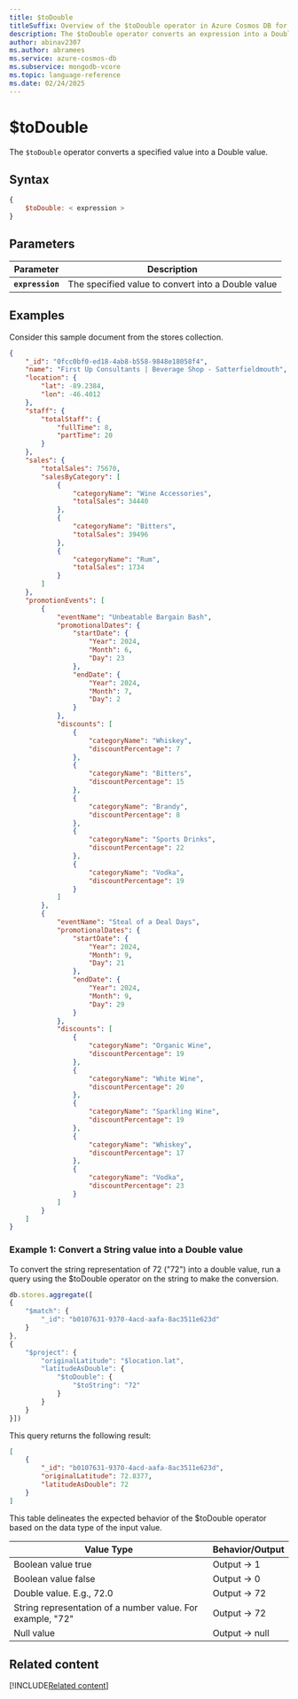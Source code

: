 ```yaml
---
title: $toDouble
titleSuffix: Overview of the $toDouble operator in Azure Cosmos DB for MongoDB (vCore)
description: The $toDouble operator converts an expression into a Double value
author: abinav2307
ms.author: abramees
ms.service: azure-cosmos-db
ms.subservice: mongodb-vcore
ms.topic: language-reference
ms.date: 02/24/2025
---
```


# $toDouble

The `$toDouble` operator converts a specified value into a Double value.

## Syntax

```javascript
{
    $toDouble: < expression >
}
```

## Parameters

| Parameter | Description |
| --- | --- |
| **`expression`** | The specified value to convert into a Double value |

## Examples

Consider this sample document from the stores collection.

```json
{
    "_id": "0fcc0bf0-ed18-4ab8-b558-9848e18058f4",
    "name": "First Up Consultants | Beverage Shop - Satterfieldmouth",
    "location": {
        "lat": -89.2384,
        "lon": -46.4012
    },
    "staff": {
        "totalStaff": {
            "fullTime": 8,
            "partTime": 20
        }
    },
    "sales": {
        "totalSales": 75670,
        "salesByCategory": [
            {
                "categoryName": "Wine Accessories",
                "totalSales": 34440
            },
            {
                "categoryName": "Bitters",
                "totalSales": 39496
            },
            {
                "categoryName": "Rum",
                "totalSales": 1734
            }
        ]
    },
    "promotionEvents": [
        {
            "eventName": "Unbeatable Bargain Bash",
            "promotionalDates": {
                "startDate": {
                    "Year": 2024,
                    "Month": 6,
                    "Day": 23
                },
                "endDate": {
                    "Year": 2024,
                    "Month": 7,
                    "Day": 2
                }
            },
            "discounts": [
                {
                    "categoryName": "Whiskey",
                    "discountPercentage": 7
                },
                {
                    "categoryName": "Bitters",
                    "discountPercentage": 15
                },
                {
                    "categoryName": "Brandy",
                    "discountPercentage": 8
                },
                {
                    "categoryName": "Sports Drinks",
                    "discountPercentage": 22
                },
                {
                    "categoryName": "Vodka",
                    "discountPercentage": 19
                }
            ]
        },
        {
            "eventName": "Steal of a Deal Days",
            "promotionalDates": {
                "startDate": {
                    "Year": 2024,
                    "Month": 9,
                    "Day": 21
                },
                "endDate": {
                    "Year": 2024,
                    "Month": 9,
                    "Day": 29
                }
            },
            "discounts": [
                {
                    "categoryName": "Organic Wine",
                    "discountPercentage": 19
                },
                {
                    "categoryName": "White Wine",
                    "discountPercentage": 20
                },
                {
                    "categoryName": "Sparkling Wine",
                    "discountPercentage": 19
                },
                {
                    "categoryName": "Whiskey",
                    "discountPercentage": 17
                },
                {
                    "categoryName": "Vodka",
                    "discountPercentage": 23
                }
            ]
        }
    ]
}
```

### Example 1: Convert a String value into a Double value

To convert the string representation of 72 ("72") into a double value, run a query using the $toDouble operator on the string to make the conversion.

```javascript
db.stores.aggregate([
{
    "$match": {
        "_id": "b0107631-9370-4acd-aafa-8ac3511e623d"
    }
},
{
    "$project": {
        "originalLatitude": "$location.lat",
        "latitudeAsDouble": {
            "$toDouble": {
                "$toString": "72"
            }
        }
    }
}])
```

This query returns the following result:

```json
[
    {
        "_id": "b0107631-9370-4acd-aafa-8ac3511e623d",
        "originalLatitude": 72.8377,
        "latitudeAsDouble": 72
    }
]
```

This table delineates the expected behavior of the $toDouble operator based on the data type of the input value.

| **Value Type**                                               | **Behavior/Output** |
|--------------------------------------------------------------|---------------------|
| Boolean value true                                           | Output -> 1         |
| Boolean value false                                          | Output -> 0         |
| Double value. E.g., 72.0                                     | Output -> 72        |
| String representation of a number value. For example, "72"  | Output -> 72        |
| Null value                                                   | Output -> null      |

## Related content

[!INCLUDE[Related content](../../includes/related-content.md)]
